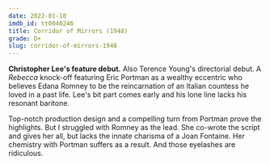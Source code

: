 ```yaml
---
date: 2022-01-10
imdb_id: tt0040246
title: Corridor of Mirrors (1948)
grade: D+
slug: corridor-of-mirrors-1948
---
```


**Christopher Lee's feature debut.** Also Terence Young's directorial debut. A <span data-imdb-id="tt0032976">_Rebecca_</span> knock-off featuring Eric Portman as a wealthy eccentric who believes Edana Romney to be the reincarnation of an Italian countess he loved in a past life. Lee's bit part comes early and his lone line lacks his resonant baritone.

<!-- end -->

Top-notch production design and a compelling turn from Portman prove the highlights. But I struggled with Romney as the lead. She co-wrote the script and gives her all, but lacks the innate charisma of a Joan Fontaine. Her chemistry with Portman suffers as a result. And those eyelashes are ridiculous.